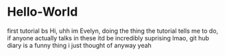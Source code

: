 # Hello-World
first tutorial bs
Hi, uhh im Evelyn, doing the thing the tutorial tells me to do, if anyone actually talks in these itd be incredibly suprising lmao, git hub diary is a funny thing i just thought of anyway yeah
